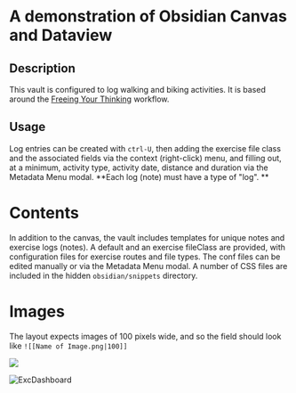 # A demonstration of Obsidian Canvas and Dataview

## Description

This vault is configured to log walking and biking activities. It is based around the [Freeing Your Thinking](https://biscotty.online/blogs/freeing-your-thinking-part-1) workflow. 

## Usage

Log entries can be created with `ctrl-U`, then adding the exercise file class and the associated fields via the context (right-click) menu, and filling out, at a minimum, activity type, activity date, distance and duration via the Metadata Menu modal. **Each log (note) must have a type of "log". **

# Contents

In addition to the canvas, the vault includes templates for unique notes and exercise logs (notes). A default and an exercise fileClass are provided, with configuration files for exercise routes and file types. The conf files can be edited manually or via the Metadata Menu modal. A number of CSS files are included in the hidden `obsidian/snippets` directory.

# Images

The layout expects images of 100 pixels wide, and so the field should look like `![[Name of Image.png|100]]` 

![](https://www.paypal.com/donate/?business=3Y2MGAU7LYQBJ&no_recurring=0&item_name=If+you+find+my+work+useful%2C+please+consider+a+contribution+towards+my+future+work.&currency_code=USD)

![ExcDashboard](https://github.com/biscotty666/Obsidian-Exercise-Dashboard/assets/107413839/7abb1fd4-96b7-4844-8ae0-1827c4552c28)


